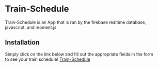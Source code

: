 # Train-Schedule
Train-Schedule is an App that is ran by the firebase realtime database, javascript, and moment.js

## Installation

Simply click on the link below and fill out the appropriate fields in the form to see your train schedule!
[Train-Schedule](https://jmurry2014.github.io/Train-Schedule/)
